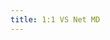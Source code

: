 ```yaml
---
title: 1:1 VS Net MD
---
```

<!-- import { reportData } from '../../src/components/recording-comparison-data';
import MDPlayersPartsSheet from '../../components/FeatureAsRowComparisonTable'; -->
